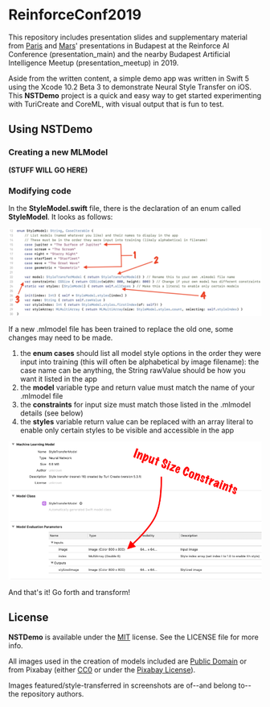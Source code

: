 # ReinforceConf2019

This repository includes presentation slides and supplementary material from [Paris](https://twitter.com/parisba) and [Mars](https://twitter.com/TheMartianLife)' presentations in Budapest at the Reinforce AI Conference (presentation\_main) and the nearby Budapest Artificial Intelligence Meetup (presentation\_meetup) in 2019.

Aside from the written content, a simple demo app was written in Swift 5 using the Xcode 10.2 Beta 3 to demonstrate Neural Style Transfer on iOS. This **NSTDemo** project is a quick and easy way to get started experimenting with TuriCreate and CoreML, with visual output that is fun to test.

## Using NSTDemo

### Creating a new MLModel

**(STUFF WILL GO HERE)**

### Modifying code

In the **StyleModel.swift** file, there is the declaration of an enum called **StyleModel**. It looks as follows:

![Screenshot of StyleModel.swift file](Assets/StyleModel.png)

If a new .mlmodel file has been trained to replace the old one, some changes may need to be made.

1. the **enum cases** should list all model style options in the order they were input into training (this will often be alphabetical by image filename): the case name can be anything, the String rawValue should be how you want it listed in the app
2. the **model** variable type and return value must match the name of your .mlmodel file
3. the **constraints** for input size must match those listed in the .mlmodel details (see below)
4. the **styles** variable return value can be replaced with an array literal to enable only certain styles to be visible and accessible in the app

![Screenshot of StyleTransferModel.ml details](Assets/ModelDetails.png)

And that's it! Go forth and transform!

## License

**NSTDemo** is available under the [MIT](https://opensource.org/licenses/MIT) license. See the LICENSE file for more info.

All images used in the creation of models included are [Public Domain](https://creativecommons.org/share-your-work/public-domain/) or from Pixabay (either [CC0](https://creativecommons.org/share-your-work/public-domain/cc0/) or under the [Pixabay License](https://pixabay.com/service/license/)). 

Images featured/style-transferred in screenshots are of--and belong to--the repository authors.